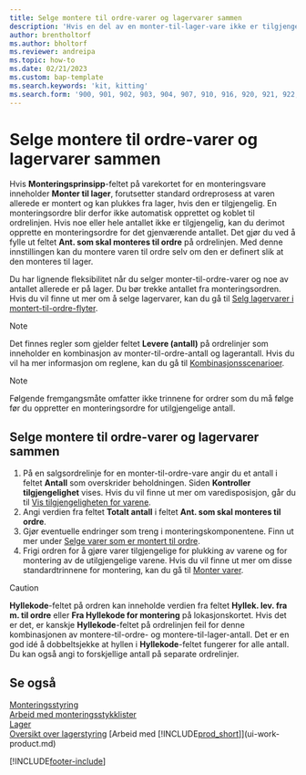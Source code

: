 ```yaml
---
title: Selge montere til ordre-varer og lagervarer sammen
description: 'Hvis en del av en monter-til-lager-vare ikke er tilgjengelig, kan du opprette en monteringsordre for det gjenværende antallet.'
author: brentholtorf
ms.author: bholtorf
ms.reviewer: andreipa
ms.topic: how-to
ms.date: 02/21/2023
ms.custom: bap-template
ms.search.keywords: 'kit, kitting'
ms.search.form: '900, 901, 902, 903, 904, 907, 910, 916, 920, 921, 922, 923, 940, 941, 942, 930, 931, 932, 914, 915, 905'
---
```

# Selge montere til ordre-varer og lagervarer sammen

Hvis **Monteringsprinsipp**-feltet på varekortet for en monteringsvare inneholder **Monter til lager**, forutsetter standard ordreprosess at varen allerede er montert og kan plukkes fra lager, hvis den er tilgjengelig. En monteringsordre blir derfor ikke automatisk opprettet og koblet til ordrelinjen. Hvis noe eller hele antallet ikke er tilgjengelig, kan du derimot opprette en monteringsordre for det gjenværende antallet. Det gjør du ved å fylle ut feltet **Ant. som skal monteres til ordre** på ordrelinjen. Med denne innstillingen kan du montere varen til ordre selv om den er definert slik at den monteres til lager.  

Du har lignende fleksibilitet når du selger monter-til-ordre-varer og noe av antallet allerede er på lager. Du bør trekke antallet fra monteringsordren. Hvis du vil finne ut mer om å selge lagervarer, kan du gå til [Selg lagervarer i montert-til-ordre-flyter](assembly-how-to-sell-inventory-items-in-assemble-to-order-flows.md).  

> [!NOTE]  
> Det finnes regler som gjelder feltet **Levere (antall)** på ordrelinjer som inneholder en kombinasjon av monter-til-ordre-antall og lagerantall. Hvis du vil ha mer informasjon om reglene, kan du gå til [Kombinasjonsscenarioer](assembly-assemble-to-order-or-assemble-to-stock.md#combination-scenarios).  

> [!NOTE]  
> Følgende fremgangsmåte omfatter ikke trinnene for ordrer som du må følge før du oppretter en monteringsordre for utilgjengelige antall.

## Selge montere til ordre-varer og lagervarer sammen

1. På en salgsordrelinje for en monter-til-ordre-vare angir du et antall i feltet **Antall** som overskrider beholdningen. Siden **Kontroller tilgjengelighet** vises. Hvis du vil finne ut mer om varedisposisjon, går du til [Vis tilgjengeligheten for varene](inventory-how-availability-overview.md).
2. Angi verdien fra feltet **Totalt antall** i feltet **Ant. som skal monteres til ordre**.  
3. Gjør eventuelle endringer som treng i monteringskomponentene. Finn ut mer under [Selge varer som er montert til ordre](assembly-how-to-sell-items-assembled-to-order.md).  
4. Frigi ordren for å gjøre varer tilgjengelige for plukking av varene og for montering av de utilgjengelige varene. Hvis du vil finne ut mer om disse standardtrinnene for montering, kan du gå til [Monter varer](assembly-how-to-assemble-items.md).  

> [!CAUTION]  
> **Hyllekode**-feltet på ordren kan inneholde verdien fra feltet **Hyllek. lev. fra m. til ordre** eller **Fra Hyllekode for montering** på lokasjonskortet. Hvis det er det, er kanskje **Hyllekode**-feltet på ordrelinjen feil for denne kombinasjonen av montere-til-ordre- og montere-til-lager-antall. Det er en god idé å dobbeltsjekke at hyllen i **Hyllekode**-feltet fungerer for alle antall. Du kan også angi to forskjellige antall på separate ordrelinjer.  

## Se også

[Monteringsstyring](assembly-assemble-items.md)  
[Arbeid med monteringsstykklister](assembly-how-work-assembly-boms.md)  
[Lager](inventory-manage-inventory.md)  
[Oversikt over lagerstyring](design-details-warehouse-management.md)
[Arbeid med [!INCLUDE[prod_short](includes/prod_short.md)]](ui-work-product.md)


[!INCLUDE[footer-include](includes/footer-banner.md)]